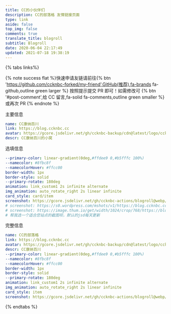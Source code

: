 ```yaml
---
title: CC的小伙伴们
description: CC的部落格 友情链接页面
type: link
aside: false
top_img: false
comments: true
translate_title: blogroll
subtitle: Blogroll
date: 2020-06-04 22:17:49
updated: 2021-07-18 19:38:19
---
```

<div class='js-pjax' id='blogroll'>
<script src='https://gcore.jsdelivr.net/npm/butterfly-friend/butterfly-friend.umd.js'></script>
<link rel="stylesheet" href='https://gcore.jsdelivr.net/npm/butterfly-friend/style.css'>
<script>
document.querySelector('.flink').insertAdjacentHTML('afterbegin',"<div id='friend1'></div>")
xkFriend.init({
  el: '#friend1', // 挂载容器
  api: [
    'https://blogroll.ccknbc.vercel.app/blogroll.json'
  ], // 你的json链接列表，可以是多个。
  loading_img: 'https://gcore.jsdelivr.net/gh/ccknbc-backup/photos/blog/2021-03-08~15-13-15.gif', // 加载中的图片
  fail_img: 'https://gcore.jsdelivr.net/gh/ccknbc-backup/photos/blog/2021-03-08~15-13-15.gif' // 加载失败的图片
})
</script>
</div>

{% tabs links%}

<!-- tab 申请友链@fa-solid fa-check-circle -->

{% note success flat %}快速申请友链请前往{% btn 'https://github.com/ccknbc-forked/my-friend',GitHub(推荐),fa-brands fa-github,outline green larger %} 按照提示提交 PR 即可！如需修改可
{% btn '#post-comment',给 CC 留言,fa-solid fa-comments,outline green smaller %}
或再次 PR  {% endnote %}

<!-- {% link 顺便看看友链截图列表，您可复制使用啦, https://gcore.jsdelivr.net/gh/ccknbc-actions/blogroll@webp/, https://gcore.jsdelivr.net/www.jsdelivr.com/c903573129ce0afdbc8b006baf86dba514615495/img/logo-horizontal.svg %} -->

<!-- {% ghcard ccknbc-actions/blogroll, theme=vue %}  -->

<!-- endtab -->

<!-- tab 我的信息 @fa-solid fa-id-card -->

主要信息
```yaml
name: CC康纳百川
link: https://blog.ccknbc.cc
avatar: https://gcore.jsdelivr.net/gh/ccknbc-backup/cdn@latest/logo/ccknbc.png
descr: CC康纳百川的小窝
```
选填信息
```yaml
--primary-color: linear-gradient(0deg,#ffdee9 0,#b5fffc 100%)
--namecolor: #8fbc8f
--namecolorHover: #ffcc00
border-width: 1px
border-style: solid
--primary-rotate: 180deg
animation: link_custom1 2s infinite alternate
img_animation: auto_rotate_right 2s linear infinite
card_style: card/item
screenshot: https://gcore.jsdelivr.net/gh/ccknbc-actions/blogroll@webp/blog.ccknbc.cc.webp
# screenshot: https://s0.wordpress.com/mshots/v1/https://blog.ccknbc.cc?w=1280&h=960
# screenshot: https://image.thum.io/get/width/1024/crop/768/https://blog.ccknbc.cc
# 帮我选一个适合您站点的截图呗，默认的jsd每天更新
```
完整信息
```yaml
name: CC的部落格
link: https://blog.ccknbc.cc
avatar: https://gcore.jsdelivr.net/gh/ccknbc-backup/cdn@latest/logo/ccknbc.png
descr: CC康纳百川
--primary-color: linear-gradient(0deg,#ffdee9 0,#b5fffc 100%)
--namecolor: #8fbc8f
--namecolorHover: #ffcc00
border-width: 1px
border-style: solid
--primary-rotate: 180deg
animation: link_custom1 2s infinite alternate
img_animation: auto_rotate_right 2s linear infinite
card_style: item
screenshot: https://gcore.jsdelivr.net/gh/ccknbc-actions/blogroll@webp/blog.ccknbc.cc.webp
```

<!-- endtab -->

{% endtabs %}